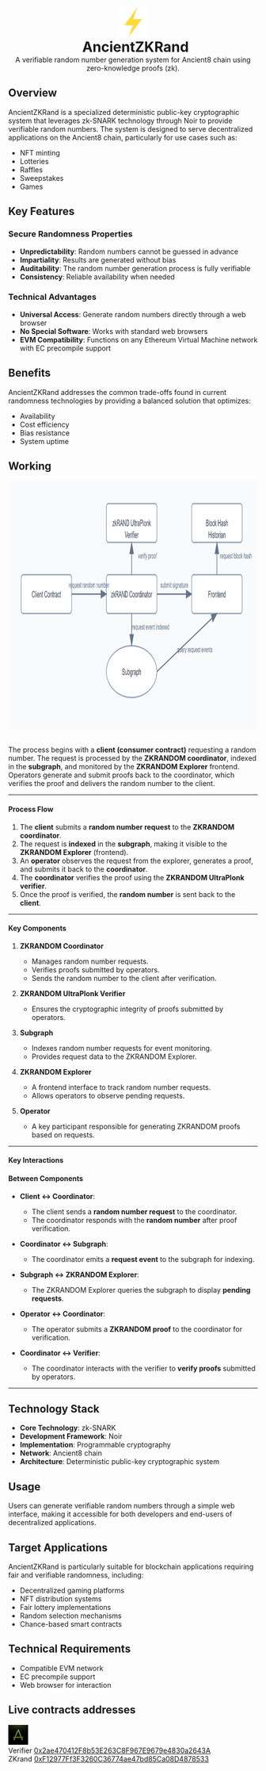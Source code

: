<div align="center">
  <img src="images/light.png" alt="Lightning Bolt" width="60" height="60" />
  <h1 style="margin: 0; padding-left: 10px;">AncientZKRand</h1>
</div>


<div align="center">
A verifiable random number generation system for Ancient8 chain using zero-knowledge proofs (zk).
</div>

## Overview


AncientZKRand is a specialized deterministic public-key cryptographic system that leverages zk-SNARK technology through Noir to provide verifiable random numbers. The system is designed to serve decentralized applications on the Ancient8 chain, particularly for use cases such as:

- NFT minting
- Lotteries
- Raffles
- Sweepstakes
- Games

## Key Features

### Secure Randomness Properties

- **Unpredictability**: Random numbers cannot be guessed in advance
- **Impartiality**: Results are generated without bias
- **Auditability**: The random number generation process is fully verifiable
- **Consistency**: Reliable availability when needed

### Technical Advantages

- **Universal Access**: Generate random numbers directly through a web browser
- **No Special Software**: Works with standard web browsers
- **EVM Compatibility**: Functions on any Ethereum Virtual Machine network with EC precompile support

## Benefits

AncientZKRand addresses the common trade-offs found in current randomness technologies by providing a balanced solution that optimizes:

- Availability
- Cost efficiency
- Bias resistance
- System uptime

## Working
<img src="images/1.png" height="500"/>
<br> <br>

The process begins with a **client (consumer contract)** requesting a random number. The request is processed by the **ZKRANDOM coordinator**, indexed in the **subgraph**, and monitored by the **ZKRANDOM Explorer** frontend. Operators generate and submit proofs back to the coordinator, which verifies the proof and delivers the random number to the client.  

---

#### Process Flow  

1. The **client** submits a **random number request** to the **ZKRANDOM coordinator**.  
2. The request is **indexed** in the **subgraph**, making it visible to the **ZKRANDOM Explorer** (frontend).  
3. An **operator** observes the request from the explorer, generates a proof, and submits it back to the **coordinator**.  
4. The **coordinator** verifies the proof using the **ZKRANDOM UltraPlonk verifier**.  
5. Once the proof is verified, the **random number** is sent back to the **client**.  

---

#### Key Components  

1. **ZKRANDOM Coordinator**  
   - Manages random number requests.  
   - Verifies proofs submitted by operators.  
   - Sends the random number to the client after verification.  

2. **ZKRANDOM UltraPlonk Verifier**  
   - Ensures the cryptographic integrity of proofs submitted by operators.  

3. **Subgraph**  
   - Indexes random number requests for event monitoring.  
   - Provides request data to the ZKRANDOM Explorer.  

4. **ZKRANDOM Explorer**  
   - A frontend interface to track random number requests.  
   - Allows operators to observe pending requests.  

5. **Operator**  
   - A key participant responsible for generating ZKRANDOM proofs based on requests.  

---

#### Key Interactions  

#### Between Components  

- **Client ↔ Coordinator**:  
  - The client sends a **random number request** to the coordinator.  
  - The coordinator responds with the **random number** after proof verification.  

- **Coordinator ↔ Subgraph**:  
  - The coordinator emits a **request event** to the subgraph for indexing.  

- **Subgraph ↔ ZKRANDOM Explorer**:  
  - The ZKRANDOM Explorer queries the subgraph to display **pending requests**.  

- **Operator ↔ Coordinator**:  
  - The operator submits a **ZKRANDOM proof** to the coordinator for verification.  

- **Coordinator ↔ Verifier**:  
  - The coordinator interacts with the verifier to **verify proofs** submitted by operators.  

---

## Technology Stack

- **Core Technology**: zk-SNARK
- **Development Framework**: Noir
- **Implementation**: Programmable cryptography
- **Network**: Ancient8 chain
- **Architecture**: Deterministic public-key cryptographic system

## Usage

Users can generate verifiable random numbers through a simple web interface, making it accessible for both developers and end-users of decentralized applications.

## Target Applications

AncientZKRand is particularly suitable for blockchain applications requiring fair and verifiable randomness, including:

- Decentralized gaming platforms
- NFT distribution systems
- Fair lottery implementations
- Random selection mechanisms
- Chance-based smart contracts

## Technical Requirements

- Compatible EVM network
- EC precompile support
- Web browser for interaction

## Live contracts addresses
<img src="images/4.jpg" height=40 width=40 /> <br>
Verifier [0x2ae470412F8b53E263C8F967E9679e4830a2643A](https://ancient8.testnet.routescan.io/address/0x2ae470412F8b53E263C8F967E9679e4830a2643A) <br>
ZKrand [0xF12977Ff3F3260C36774ae47bd85Ca08D4878533](https://ancient8.testnet.routescan.io/address/0xF12977Ff3F3260C36774ae47bd85Ca08D4878533) <br>

<br>
